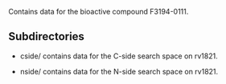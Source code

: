 Contains data for the bioactive compound F3194-0111.

## Subdirectories

- cside/ contains data for the C-side search space on rv1821.

- nside/ contains data for the N-side search space on rv1821.

